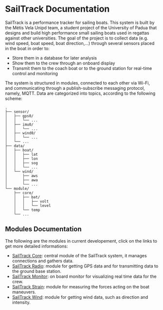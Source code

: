 # SailTrack Documentation
SailTrack is a performance tracker for sailing boats.
This system is built by the Métis Vela Unipd team, a student project of the University of Padua that designs and build high performance small sailing boats used in regattas against other universities.
The goal of the project is to collect data (e.g. wind speed, boat speed, boat direction,...) through several sensors placed in the boat in order to:
* Store them in a database for later analysis
* Show them to the crew through an onboard display
* Transmit them to the coach boat or to the ground station for real-time control and monitoring

The system is structured in modules, connected to each other via Wi-Fi, and communicating through a publish-subscribe messaging protocol, namely, MQTT.
Data are categorized into topics, according to the following scheme:
```
.
├── sensor/
│   ├── gps0/
│   │   └── ...
│   ├── imu0/
│   │   └── ...
│   ├── wind0/
│   │   └── ...
│   └── ...
├── data/
│   ├── boat/
│   │   ├── lat
│   │   ├── lon
│   │   ├── sog
│   │   └── ...
│   └── wind/
│       ├── aws
│       ├── awa
│       └── ...
└── module/
    ├── core/
    │   ├── bat/
    │   │   ├── volt
    │   │   └── level
    │   └── temp
    └── ...
```

## Modules Documentation
The following are the modules in current developement, click on the links to get more detailed informations:
* [SailTrack Core](https://github.com/metis-vela-unipd/sailtrack-documentation/tree/main/SailTrack%20Core): central module of the SailTrack system, it manages connections and gathers data.
* [SailTrack Radio](https://github.com/metis-vela-unipd/sailtrack-documentation/tree/main/SailTrack%20Radio): module for getting GPS data and for transmitting data to the ground base station.
* [SailTrack Monitor](https://github.com/metis-vela-unipd/sailtrack-documentation/tree/main/SailTrack%20Monitor): on board monitor for visualizing real time data for the crew.
* [SailTrack Strain](https://github.com/metis-vela-unipd/sailtrack-documentation/tree/main/SailTrack%20Strain): module for measuring the forces acting on the boat maneuvers.
* [SailTrack Wind](https://github.com/metis-vela-unipd/sailtrack-documentation/tree/main/SailTrack%20Wind): module for getting wind data, such as direction and intensity.

